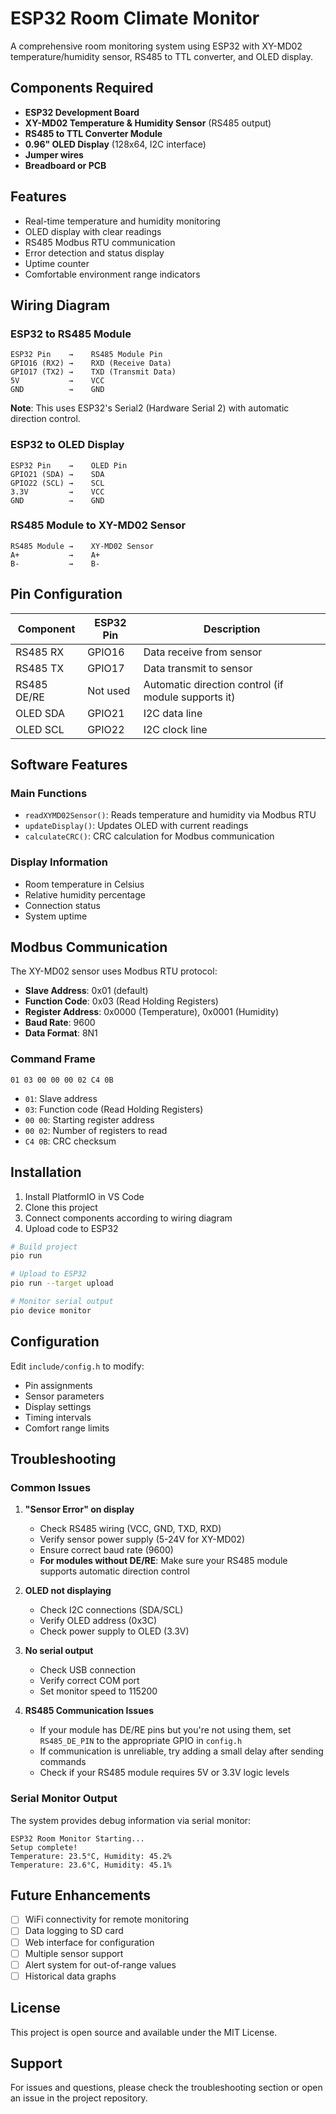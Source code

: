 # ESP32 Room Climate Monitor

A comprehensive room monitoring system using ESP32 with XY-MD02 temperature/humidity sensor, RS485 to TTL converter, and OLED display.

## Components Required

- **ESP32 Development Board**
- **XY-MD02 Temperature & Humidity Sensor** (RS485 output)
- **RS485 to TTL Converter Module**
- **0.96" OLED Display** (128x64, I2C interface)
- **Jumper wires**
- **Breadboard or PCB**

## Features

- Real-time temperature and humidity monitoring
- OLED display with clear readings
- RS485 Modbus RTU communication
- Error detection and status display
- Uptime counter
- Comfortable environment range indicators

## Wiring Diagram

### ESP32 to RS485 Module

```
ESP32 Pin    →    RS485 Module Pin
GPIO16 (RX2) →    RXD (Receive Data)
GPIO17 (TX2) →    TXD (Transmit Data)
5V           →    VCC
GND          →    GND
```

**Note**: This uses ESP32's Serial2 (Hardware Serial 2) with automatic direction control.

### ESP32 to OLED Display

```
ESP32 Pin    →    OLED Pin
GPIO21 (SDA) →    SDA
GPIO22 (SCL) →    SCL
3.3V         →    VCC
GND          →    GND
```

### RS485 Module to XY-MD02 Sensor

```
RS485 Module →    XY-MD02 Sensor
A+           →    A+
B-           →    B-
```

## Pin Configuration

| Component   | ESP32 Pin | Description                                         |
| ----------- | --------- | --------------------------------------------------- |
| RS485 RX    | GPIO16    | Data receive from sensor                            |
| RS485 TX    | GPIO17    | Data transmit to sensor                             |
| RS485 DE/RE | Not used  | Automatic direction control (if module supports it) |
| OLED SDA    | GPIO21    | I2C data line                                       |
| OLED SCL    | GPIO22    | I2C clock line                                      |

## Software Features

### Main Functions

- `readXYMD02Sensor()`: Reads temperature and humidity via Modbus RTU
- `updateDisplay()`: Updates OLED with current readings
- `calculateCRC()`: CRC calculation for Modbus communication

### Display Information

- Room temperature in Celsius
- Relative humidity percentage
- Connection status
- System uptime

## Modbus Communication

The XY-MD02 sensor uses Modbus RTU protocol:

- **Slave Address**: 0x01 (default)
- **Function Code**: 0x03 (Read Holding Registers)
- **Register Address**: 0x0000 (Temperature), 0x0001 (Humidity)
- **Baud Rate**: 9600
- **Data Format**: 8N1

### Command Frame

```
01 03 00 00 00 02 C4 0B
```

- `01`: Slave address
- `03`: Function code (Read Holding Registers)
- `00 00`: Starting register address
- `00 02`: Number of registers to read
- `C4 0B`: CRC checksum

## Installation

1. Install PlatformIO in VS Code
2. Clone this project
3. Connect components according to wiring diagram
4. Upload code to ESP32

```bash
# Build project
pio run

# Upload to ESP32
pio run --target upload

# Monitor serial output
pio device monitor
```

## Configuration

Edit `include/config.h` to modify:

- Pin assignments
- Sensor parameters
- Display settings
- Timing intervals
- Comfort range limits

## Troubleshooting

### Common Issues

1. **"Sensor Error" on display**

   - Check RS485 wiring (VCC, GND, TXD, RXD)
   - Verify sensor power supply (5-24V for XY-MD02)
   - Ensure correct baud rate (9600)
   - **For modules without DE/RE**: Make sure your RS485 module supports automatic direction control

2. **OLED not displaying**

   - Check I2C connections (SDA/SCL)
   - Verify OLED address (0x3C)
   - Check power supply to OLED (3.3V)

3. **No serial output**

   - Check USB connection
   - Verify correct COM port
   - Set monitor speed to 115200

4. **RS485 Communication Issues**
   - If your module has DE/RE pins but you're not using them, set `RS485_DE_PIN` to the appropriate GPIO in `config.h`
   - If communication is unreliable, try adding a small delay after sending commands
   - Check if your RS485 module requires 5V or 3.3V logic levels

### Serial Monitor Output

The system provides debug information via serial monitor:

```
ESP32 Room Monitor Starting...
Setup complete!
Temperature: 23.5°C, Humidity: 45.2%
Temperature: 23.6°C, Humidity: 45.1%
```

## Future Enhancements

- [ ] WiFi connectivity for remote monitoring
- [ ] Data logging to SD card
- [ ] Web interface for configuration
- [ ] Multiple sensor support
- [ ] Alert system for out-of-range values
- [ ] Historical data graphs

## License

This project is open source and available under the MIT License.

## Support

For issues and questions, please check the troubleshooting section or open an issue in the project repository.
